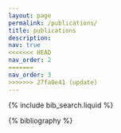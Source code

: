 ```yaml
---
layout: page
permalink: /publications/
title: publications
description: 
nav: true
<<<<<<< HEAD
nav_order: 2
=======
nav_order: 3
>>>>>>> 27fa0e41 (update)
---
```


<!-- _pages/publications.md -->

<!-- Bibsearch Feature -->

{% include bib_search.liquid %}

<div class="publications">

{% bibliography %}

</div>
